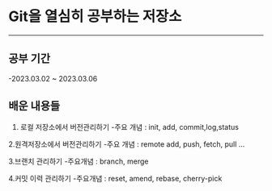# Git을 열심히 공부하는 저장소

--- 

## 공부 기간
-2023.03.02 ~ 2023.03.06

## 배운 내용들
1. 로컬 저장소에서 버전관리하기
-주요 개념 : init, add, commit,log,status

2.원격저장소에서 버전관리하기
-주요 개념 : remote add, push, fetch, pull ...

3.브랜치 관리하기
-주요개념 : branch, merge

4.커밋 이력 관리하기
-주요개념 : reset, amend, rebase, cherry-pick